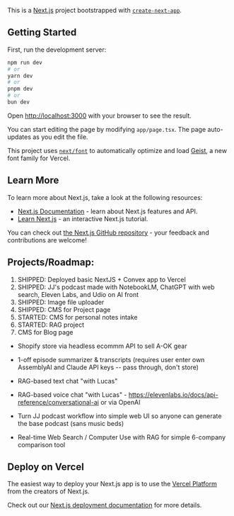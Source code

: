 This is a [Next.js](https://nextjs.org) project bootstrapped with [`create-next-app`](https://nextjs.org/docs/app/api-reference/cli/create-next-app).

## Getting Started

First, run the development server:

```bash
npm run dev
# or
yarn dev
# or
pnpm dev
# or
bun dev
```

Open [http://localhost:3000](http://localhost:3000) with your browser to see the result.

You can start editing the page by modifying `app/page.tsx`. The page auto-updates as you edit the file.

This project uses [`next/font`](https://nextjs.org/docs/app/building-your-application/optimizing/fonts) to automatically optimize and load [Geist](https://vercel.com/font), a new font family for Vercel.

## Learn More

To learn more about Next.js, take a look at the following resources:

- [Next.js Documentation](https://nextjs.org/docs) - learn about Next.js features and API.
- [Learn Next.js](https://nextjs.org/learn) - an interactive Next.js tutorial.

You can check out [the Next.js GitHub repository](https://github.com/vercel/next.js) - your feedback and contributions are welcome!

## Projects/Roadmap:
1. SHIPPED: Deployed basic NextJS + Convex app to Vercel
2. SHIPPED: JJ's podcast made with NotebookLM, ChatGPT with web search, Eleven Labs, and Udio on AI front
3. SHIPPED: Image file uploader
4. SHIPPED: CMS for Project page
5. STARTED: CMS for personal notes intake
6. STARTED: RAG project
7. CMS for Blog page

- Shopify store via headless ecommm API to sell A-OK gear

- 1-off episode summarizer & transcripts (requires user enter own AssemblyAI and Claude API keys -- pass through, don't store)

- RAG-based text chat "with Lucas"
- RAG-based voice chat "with Lucas" - https://elevenlabs.io/docs/api-reference/conversational-ai or via OpenAI
- Turn JJ podcast workflow into simple web UI so anyone can generate the base podcast (sans music beds)
- Real-time Web Search / Computer Use with RAG for simple 6-company comparison tool

## Deploy on Vercel

The easiest way to deploy your Next.js app is to use the [Vercel Platform](https://vercel.com/new?utm_medium=default-template&filter=next.js&utm_source=create-next-app&utm_campaign=create-next-app-readme) from the creators of Next.js.

Check out our [Next.js deployment documentation](https://nextjs.org/docs/app/building-your-application/deploying) for more details.
